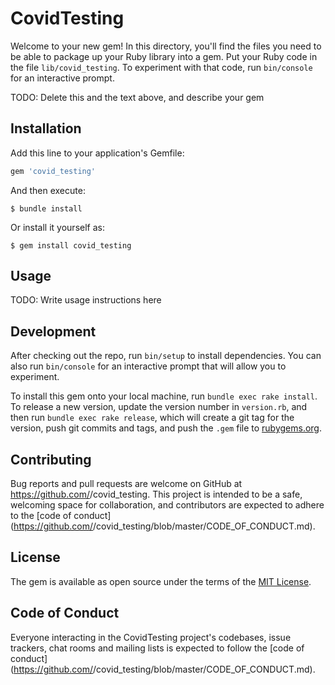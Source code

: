 # CovidTesting

Welcome to your new gem! In this directory, you'll find the files you need to be able to package up your Ruby library into a gem. Put your Ruby code in the file `lib/covid_testing`. To experiment with that code, run `bin/console` for an interactive prompt.

TODO: Delete this and the text above, and describe your gem

## Installation

Add this line to your application's Gemfile:

```ruby
gem 'covid_testing'
```

And then execute:

    $ bundle install

Or install it yourself as:

    $ gem install covid_testing

## Usage

TODO: Write usage instructions here

## Development

After checking out the repo, run `bin/setup` to install dependencies. You can also run `bin/console` for an interactive prompt that will allow you to experiment.

To install this gem onto your local machine, run `bundle exec rake install`. To release a new version, update the version number in `version.rb`, and then run `bundle exec rake release`, which will create a git tag for the version, push git commits and tags, and push the `.gem` file to [rubygems.org](https://rubygems.org).

## Contributing

Bug reports and pull requests are welcome on GitHub at https://github.com/<github username>/covid_testing. This project is intended to be a safe, welcoming space for collaboration, and contributors are expected to adhere to the [code of conduct](https://github.com/<github username>/covid_testing/blob/master/CODE_OF_CONDUCT.md).


## License

The gem is available as open source under the terms of the [MIT License](https://opensource.org/licenses/MIT).

## Code of Conduct

Everyone interacting in the CovidTesting project's codebases, issue trackers, chat rooms and mailing lists is expected to follow the [code of conduct](https://github.com/<github username>/covid_testing/blob/master/CODE_OF_CONDUCT.md).
